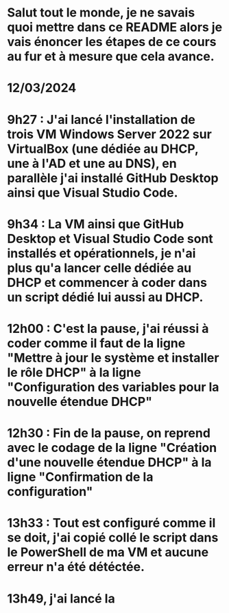 # Salut tout le monde, je ne savais quoi mettre dans ce README alors je vais énoncer les étapes de ce cours au fur et à mesure que cela avance.


# 12/03/2024

#              9h27 : J'ai lancé l'installation de trois VM Windows Server 2022 sur VirtualBox (une dédiée au DHCP, une à l'AD et une au DNS), en parallèle j'ai installé GitHub Desktop ainsi que Visual Studio Code.
#              9h34 : La VM ainsi que GitHub Desktop et Visual Studio Code sont installés et opérationnels, je n'ai plus qu'a lancer celle dédiée au DHCP et commencer à coder dans un script dédié lui aussi au DHCP.
#              12h00 : C'est la pause, j'ai réussi à coder comme il faut de la ligne "Mettre à jour le système et installer le rôle DHCP" à la ligne "Configuration des variables pour la nouvelle étendue DHCP"
#              12h30 : Fin de la pause, on reprend avec le codage de la ligne "Création d'une nouvelle étendue DHCP" à la ligne "Confirmation de la configuration"
#              13h33 : Tout est configuré comme il se doit, j'ai copié collé le script dans le PowerShell de ma VM et aucune erreur n'a été détéctée.

#              13h49, j'ai lancé la 
